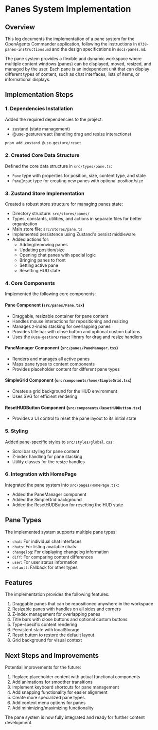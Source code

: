 # Panes System Implementation

## Overview

This log documents the implementation of a pane system for the OpenAgents Commander application, following the instructions in `0738-panes-instructions.md` and the design specifications in `docs/panes.md`.

The pane system provides a flexible and dynamic workspace where multiple content windows (panes) can be displayed, moved, resized, and managed by the user. Each pane is an independent unit that can display different types of content, such as chat interfaces, lists of items, or informational displays.

## Implementation Steps

### 1. Dependencies Installation

Added the required dependencies to the project:

- zustand (state management)
- @use-gesture/react (handling drag and resize interactions)

```bash
pnpm add zustand @use-gesture/react
```

### 2. Created Core Data Structure

Defined the core data structure in `src/types/pane.ts`:

- `Pane` type with properties for position, size, content type, and state
- `PaneInput` type for creating new panes with optional position/size

### 3. Zustand Store Implementation

Created a robust store structure for managing panes state:

- Directory structure: `src/stores/panes/`
- Types, constants, utilities, and actions in separate files for better organization
- Main store file: `src/stores/pane.ts`
- Implemented persistence using Zustand's persist middleware
- Added actions for:
  - Adding/removing panes
  - Updating position/size
  - Opening chat panes with special logic
  - Bringing panes to front
  - Setting active pane
  - Resetting HUD state

### 4. Core Components

Implemented the following core components:

#### Pane Component (`src/panes/Pane.tsx`)

- Draggable, resizable container for pane content
- Handles mouse interactions for repositioning and resizing
- Manages z-index stacking for overlapping panes
- Provides title bar with close button and optional custom buttons
- Uses the `@use-gesture/react` library for drag and resize handlers

#### PaneManager Component (`src/panes/PaneManager.tsx`)

- Renders and manages all active panes
- Maps pane types to content components
- Provides placeholder content for different pane types

#### SimpleGrid Component (`src/components/home/SimpleGrid.tsx`)

- Creates a grid background for the HUD environment
- Uses SVG for efficient rendering

#### ResetHUDButton Component (`src/components/ResetHUDButton.tsx`)

- Provides a UI control to reset the pane layout to its initial state

### 5. Styling

Added pane-specific styles to `src/styles/global.css`:

- Scrollbar styling for pane content
- Z-index handling for pane stacking
- Utility classes for the resize handles

### 6. Integration with HomePage

Integrated the pane system into `src/pages/HomePage.tsx`:

- Added the PaneManager component
- Added the SimpleGrid background
- Added the ResetHUDButton for resetting the HUD state

## Pane Types

The implemented system supports multiple pane types:

- `chat`: For individual chat interfaces
- `chats`: For listing available chats
- `changelog`: For displaying changelog information
- `diff`: For comparing content differences
- `user`: For user status information
- `default`: Fallback for other types

## Features

The implementation provides the following features:

1. Draggable panes that can be repositioned anywhere in the workspace
2. Resizable panes with handles on all sides and corners
3. Z-index management for overlapping panes
4. Title bars with close buttons and optional custom buttons
5. Type-specific content rendering
6. Persistent state with localStorage
7. Reset button to restore the default layout
8. Grid background for visual context

## Next Steps and Improvements

Potential improvements for the future:

1. Replace placeholder content with actual functional components
2. Add animations for smoother transitions
3. Implement keyboard shortcuts for pane management
4. Add snapping functionality for easier alignment
5. Create more specialized pane types
6. Add context menu options for panes
7. Add minimizing/maximizing functionality

The pane system is now fully integrated and ready for further content development.
